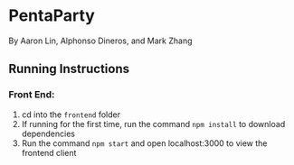 # PentaParty
By Aaron Lin, Alphonso Dineros, and Mark Zhang

## Running Instructions
### Front End:
1. cd into the `frontend` folder
2. If running for the first time, run the command `npm install` to download dependencies
3. Run the command `npm start` and open localhost:3000 to view the frontend client
